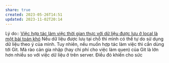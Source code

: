 ```yaml
---
share: true
created: 2023-05-26T14:51
updated: 2023-11-02T20:14
---
```

Lý do:: [Việc hợp tác làm việc thời gian thực với dữ liệu được lưu ở local là một bài toán khó](../../Qu%E1%BA%A3n%20l%C3%BD%20d%E1%BB%B1%20%C3%A1n,%20ph%C3%A1t%20tri%E1%BB%83n%20s%E1%BA%A3n%20ph%E1%BA%A9m,%20x%C3%A2y%20d%E1%BB%B1ng%20t%E1%BB%95%20ch%E1%BB%A9c/Qu%E1%BA%A3n%20l%C3%BD%20d%E1%BB%AF%20li%E1%BB%87u/H%E1%BB%A3p%20t%C3%A1c%20l%C3%A0m%20vi%E1%BB%87c/Vi%E1%BB%87c%20h%E1%BB%A3p%20t%C3%A1c%20l%C3%A0m%20vi%E1%BB%87c%20th%E1%BB%9Di%20gian%20th%E1%BB%B1c%20v%E1%BB%9Bi%20d%E1%BB%AF%20li%E1%BB%87u%20%C4%91%C6%B0%E1%BB%A3c%20l%C6%B0u%20%E1%BB%9F%20local%20l%C3%A0%20m%E1%BB%99t%20b%C3%A0i%20to%C3%A1n%20kh%C3%B3.md)
Nếu dữ liệu được lưu tại chỗ thì mình có thể tự do sử dụng dữ liệu theo ý của mình. Tuy nhiên, nếu muốn hợp tác làm việc thì cần dùng tới Git. Mà rào cản gia nhập (hay chi phí cho việc làm quen) của Git là lớn hơn nhiều so với việc dữ liệu ở trên server. Điều đó khiến cho sức
